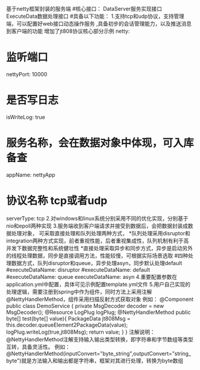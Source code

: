 基于netty框架封装的服务端
#核心接口：
DataServer服务实现接口
ExecuteData数据处理接口
#具备以下功能：
1.支持tcp和udp协议，支持管理端，可以配置好web接口动态操作服务 ,具备初步的会话管理能力，以及推送消息到客户端的功能 增加了jt808协议核心部分示例
netty:
# 监听端口
nettyPort: 10000
# 是否写日志
isWriteLog: true
# 服务名称，会在数据对象中体现，可入库备查
appName: nettyApp
# 协议名称 tcp或者udp
serverType: tcp
2.对windows和linux系统分别采用不同的优化实现，分别基于nio和epoll两种实现
3.服务端收到客户端请求并接受到数据后，会把数据封装成数据处理对象，
可采取直接处理和队列处理两种方式，
*队列处理采用disruptor和integration两种方式实现，前者重视性能，后者重视集成性，队列机制有利于高并发下数据完整性和系统健壮性
*直接处理采取异步和同步方式，异步是启动另外的线程处理数据，同步是直接调用方法，性能较慢，可根据实际场景选取
#四种处理数据方式，队列disruptor和queue，异步处理asyn，同步默认处理default
#executeDataName: disruptor
#executeDataName: default
#executeDataName: queue
executeDataName: asyn
4.重要配置参数在application.yml中配置，具体可见示例配置template.yml文件
5.用户自己实现的处理逻辑，需要注册到spring中作为组件，同时方法上采用注解@NettyHandlerMethod，组件采用扫描反射方式获取对象
例如：
@Component
public class DemoService {
private MsgDecoder decoder = new MsgDecoder();
@Resource
LogPlug logPlug;
@NettyHandlerMethod
public byte[] test(byte[] value){
PackageData jt808Msg = this.decoder.queueElement2PackageData(value);
logPlug.writeLog(true,jt808Msg);
return value;
}
}
注解说明：
@NettyHandlerMethod注解支持输入输出类型转换，即字符串和字节数组等类型互转，具备灵活性。
例如：@NettyHandlerMethod(inputConvert="byte_string",outputConvert="string_byte")就是方法输入和输出都是字符串，框架对其进行处理，转换为byte数组
